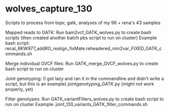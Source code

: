 # wolves_capture_130
Scripts to process from bqsr, gatk, analyses of my 96 + rena's 43 samples

Mapped reads to GATK:
Run bam2vcf_GATK_wolves.py to create bash scripts (then created another batch pbs script to run on cluster)
Example bash script: recal_RKW977_addRG_realign_fixMate.reheadered_min2var_FIXED_GATK_commands.sh


Merge individual GVCF files:
Run GATK_merge_GVCF_wolves.py to create bash script to run on cluster


Joint genotyping: (I got lazy and ran it in the commandline and didn't write a script, but this is an example)
jointgenotyping_GATK.py (might not work properly, yet)


Filter genotypes:
Run GATK_variantFilters_wolves.py to create bash script to run on cluster
Example: joint_130_variants_GATK_filter_commands.sh